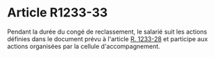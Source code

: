# Article R1233-33

  
Pendant la durée du congé de reclassement, le salarié suit les actions définies dans le document prévu à l'article [R. 1233-28][1] et participe aux actions organisées par la cellule d'accompagnement.

 [1]: /affichCodeArticle.do?cidTexte=LEGITEXT000006072050&idArticle=LEGIARTI000018483135&dateTexte=&categorieLien=cid